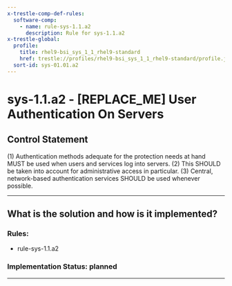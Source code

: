 ```yaml
---
x-trestle-comp-def-rules:
  software-comp:
    - name: rule-sys-1.1.a2
      description: Rule for sys-1.1.a2
x-trestle-global:
  profile:
    title: rhel9-bsi_sys_1_1_rhel9-standard
    href: trestle://profiles/rhel9-bsi_sys_1_1_rhel9-standard/profile.json
  sort-id: sys-01.01.a2
---
```


# sys-1.1.a2 - \[REPLACE_ME\] User Authentication On Servers

## Control Statement

(1) Authentication methods adequate for the protection needs at hand MUST be used when users and services log into servers. (2) This SHOULD be taken into account for administrative access in particular. (3) Central, network-based authentication services SHOULD be used whenever possible.

______________________________________________________________________

## What is the solution and how is it implemented?

<!-- For implementation status enter one of: implemented, partial, planned, alternative, not-applicable -->

<!-- Note that the list of rules under ### Rules: is read-only and changes will not be captured after assembly to JSON -->

<!-- Add control implementation description here for control: sys-1.1.a2 -->

### Rules:

  - rule-sys-1.1.a2

### Implementation Status: planned

______________________________________________________________________
